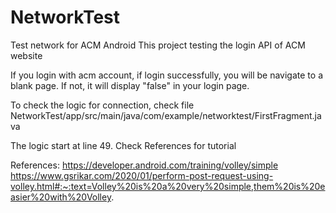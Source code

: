 # NetworkTest
Test network for ACM Android
This project testing the login API of ACM website

If you login with acm account, if login successfully, you will be navigate to a blank page.
If not, it will display "false" in your login page.

To check the logic for connection, check file
NetworkTest/app/src/main/java/com/example/networktest/FirstFragment.java

The logic start at line 49. 
Check References for tutorial

References:
https://developer.android.com/training/volley/simple
https://www.gsrikar.com/2020/01/perform-post-request-using-volley.html#:~:text=Volley%20is%20a%20very%20simple,them%20is%20easier%20with%20Volley.
